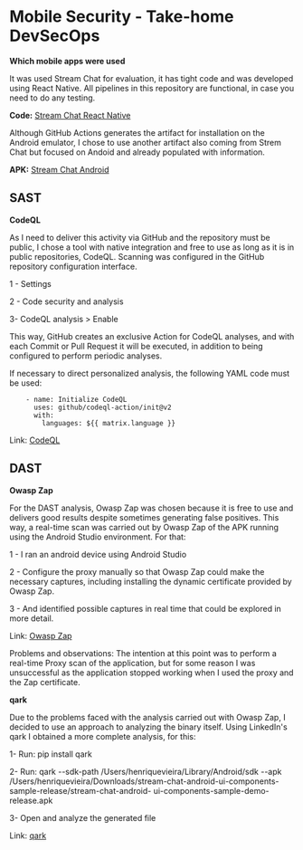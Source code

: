 # Mobile Security - Take-home DevSecOps

**Which mobile apps were used**

It was used Stream Chat for evaluation, it has tight code and was developed using React Native.
All pipelines in this repository are functional, in case you need to do any testing.

**Code:** [Stream Chat React Native](https://github.com/GetStream/stream-chat-react-native)

Although GitHub Actions generates the artifact for installation on the Android emulator, I chose to use another artifact also coming from Strem Chat but focused on Andoid and already populated with information.

**APK:** [Stream Chat Android](https://github.com/GetStream/stream-chat-android)


## SAST

**CodeQL**

As I need to deliver this activity via GitHub and the repository must be public, I chose a tool with native integration and free to use as long as it is in public repositories, CodeQL.
Scanning was configured in the GitHub repository configuration interface.

1 - Settings

2 - Code security and analysis

3- CodeQL analysis > Enable

This way, GitHub creates an exclusive Action for CodeQL analyses, and with each Commit or Pull Request it will be executed, in addition to being configured to perform periodic analyses.

If necessary to direct personalized analysis, the following YAML code must be used:
```
    - name: Initialize CodeQL
      uses: github/codeql-action/init@v2
      with:
        languages: ${{ matrix.language }}
```
Link: [CodeQL](https://codeql.github.com/) 


## DAST

**Owasp Zap**

For the DAST analysis, Owasp Zap was chosen because it is free to use and delivers good results despite sometimes generating false positives.
This way, a real-time scan was carried out by Owasp Zap of the APK running using the Android Studio environment. For that:

1 - I ran an android device using Android Studio

2 - Configure the proxy manually so that Owasp Zap could make the necessary captures, including installing the dynamic certificate provided by Owasp Zap.

3 - And identified possible captures in real time that could be explored in more detail.

Link: [Owasp Zap](https://www.zaproxy.org/)

Problems and observations:
The intention at this point was to perform a real-time Proxy scan of the application, but for some reason I was unsuccessful as the application stopped working when I used the proxy and the Zap certificate.

**qark**

Due to the problems faced with the analysis carried out with Owasp Zap, I decided to use an approach to analyzing the binary itself.
Using LinkedIn's qark I obtained a more complete analysis, for this:

1- Run: pip install qark

2- Run: qark --sdk-path /Users/henriquevieira/Library/Android/sdk --apk /Users/henriquevieira/Downloads/stream-chat-android-ui-components-sample-release/stream-chat-android- ui-components-sample-demo-release.apk

3- Open and analyze the generated file

Link: [qark](https://github.com/linkedin/qark)
